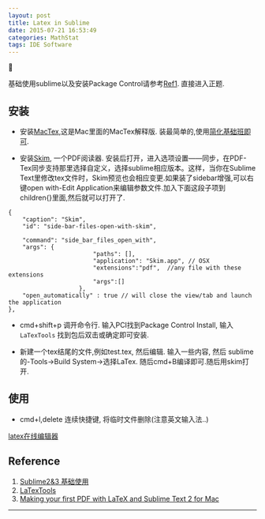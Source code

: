 ```yaml
---
layout: post
title: Latex in Sublime
date: 2015-07-21 16:53:49
categories: MathStat
tags: IDE Software
---
```




基础使用sublime以及安装Package Control请参考[Ref1](http://platinhom.github.io/2015/06/21/sublime-usage/). 直接进入正题.

## 安装

- 安装[MacTex](https://tug.org/mactex/),这是Mac里面的MacTex解释版. 装最简单的,使用[简化基础班即可](https://tug.org/mactex/morepackages.html).

- 安装[Skim](http://sourceforge.net/projects/skim-app/?source=directory), 一个PDF阅读器. 安装后打开，进入选项设置——同步，在PDF-Tex同步支持那里选择自定义，选择sublime相应版本。这样，当你在Sublime Text里修改tex文件时，Skim预览也会相应变更.如果装了sidebar增强,可以右键open with-Edit Application来编辑参数文件.加入下面这段子项到children{}里面,然后就可以打开了.

~~~
{
	"caption": "Skim",
	"id": "side-bar-files-open-with-skim",

	"command": "side_bar_files_open_with",
	"args": {
						"paths": [],
						"application": "Skim.app", // OSX
						"extensions":"pdf",  //any file with these extensions
						"args":[]
					},
	"open_automatically" : true // will close the view/tab and launch the application
},
~~~

- cmd+shift+p 调开命令行. 输入PCI找到Package Control Install, 输入`LaTexTools` 找到包后双击或确定即可安装.

- 新建一个tex结尾的文件,例如test.tex, 然后编辑. 输入一些内容, 然后 sublime的-Tools->Build System->选择LaTex. 随后cmd+B编译即可.随后用skim打开.

## 使用

- cmd+l,delete 连续快捷键, 将临时文件删除(注意英文输入法..)

[latex在线编辑器](http://www.codecogs.com/latex/eqneditor.php)

## Reference
1. [Sublime2&3 基础使用](http://platinhom.github.io/2015/06/21/sublime-usage/)
2. [LaTexTools](https://github.com/SublimeText/LaTeXTools)
3. [Making your first PDF with LaTeX and Sublime Text 2 for Mac](http://economistry.com/2013/01/installing-and-using-latex-for-mac/)


------
